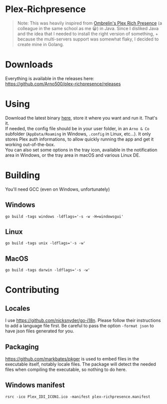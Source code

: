 # Plex-Richpresence

> Note: This was heavily inspired from [Ombrelin's Plex Rich Presence](https://github.com/Ombrelin/plex-rich-presence) (a colleague in the same school as me 😀) in Java. Since I disliked Java and the idea that I needed to install the right version of something, + because the multi-servers support was somewhat flaky, I decided to create mine in Golang.

# Downloads

Everything is available in the releases here: https://github.com/Arno500/plex-richpresence/releases

# Using

Download the latest binary [here](https://github.com/Arno500/plex-richpresence/releases), store it where you want and run it. That's it.  
If needed, the config file should be in your user folder, in an `Arno & Co` subfolder (`AppData/Roaming` in Windows, `.config` in Linux, etc...). It only stores Plex auth informations, to allow quickly running the app and get it working out-of-the-box.  
You can also set some options in the tray icon, available in the notification area in Windows, or the tray area in macOS and various Linux DE.


# Building

You'll need GCC (even on Windows, unfortunately)

## Windows
```go build -tags windows -ldflags='-s -w -H=windowsgui'```
## Linux
```go build -tags unix -ldflags='-s -w'```
## MacOS
```go build -tags darwin -ldflags='-s -w'```

# Contributing
## Locales
I use https://github.com/nicksnyder/go-i18n. Please follow their instructions to add a language file first. Be careful to pass the option `-format json` to have json files generated for you.
## Packaging
https://github.com/markbates/pkger is used to embed files in the executable itself, notably locale files. The package will detect the needed files when compiling the executable, so nothing to do here.
## Windows manifest
```rsrc -ico Plex_IDI_ICON1.ico -manifest plex-richpresence.manifest```